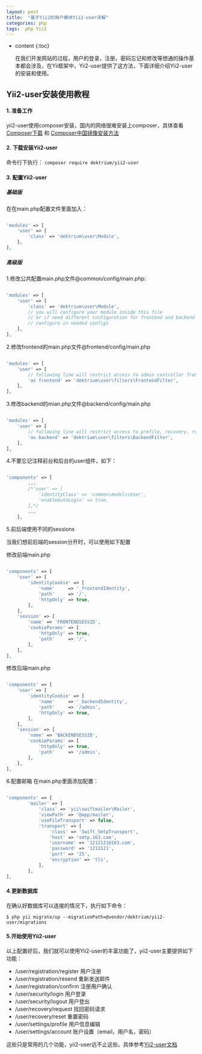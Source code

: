 ```yaml
---
layout: post
title:  "基于Yii2的用户模块Yii2-user详解"
categories: php
tags:  php Yii2
---
```



* content
{:toc}

	在我们开发网站的过程，用户的登录，注册，密码忘记和修改等想通的操作基本都会涉及，在Yii框架中，Yii2-user提供了这方法，下面详细介绍Yii2-user的安装和使用。

<!--excerpt-->

## Yii2-user安装使用教程
#### 1. 准备工作
 yii2-user使用composer安装，国内的网络很难安装上composer，具体查看 [Composer下载](https://getcomposer.org/download/) 和 [Composer中国镜像安装方法](https://pkg.phpcomposer.com/#how-to-use-packagist-mirror)

#### 2. 下载安装Yii2-user
命令行下执行： `composer require dektrium/yii2-user`

#### 3. 配置Yii2-user
##### 基础版
在在main.php配置文件里面加入：

```php

'modules' => [
    'user' => [
        'class' => 'dektrium\user\Module',
    ],
],
```

##### 高级版

1.修改公共配置main.php文件@common/config/main.php:

```php

'modules' => [
    'user' => [
        'class' => 'dektrium\user\Module',
        // you will configure your module inside this file
        // or if need different configuration for frontend and backend you may
        // configure in needed configs
    ],
],

```

2.修改frontend的main.php文件@frontend/config/main.php

```php

'modules' => [
    'user' => [
        // following line will restrict access to admin controller from frontend application
        'as frontend' => 'dektrium\user\filters\FrontendFilter',
    ],
],

```

3.修改backend的mian.php文件@backend/config/main.php

```php

'modules' => [
    'user' => [
        // following line will restrict access to profile, recovery, registration and settings controllers from backend
        'as backend' => 'dektrium\user\filters\BackendFilter',
    ],
],

```

4.不要忘记注释前台和后台的user组件，如下：

```php

'components' => [
        ...
        /*'user' => [
            'identityClass' => 'common\models\User',
            'enableAutoLogin' => true,
        ],*/
        ...
    ],

```

5.前后端使用不同的sessions

当我们想前后端的session分开时，可以使用如下配置

修改前端main.php

```php

'components' => [
    'user' => [
        'identityCookie' => [
            'name'     => '_frontendIdentity',
            'path'     => '/',
            'httpOnly' => true,
        ],
    ],
    'session' => [
        'name' => 'FRONTENDSESSID',
        'cookieParams' => [
            'httpOnly' => true,
            'path'     => '/',
        ],
    ],
],

```

修改后端main.php

```php

'components' => [
    'user' => [
        'identityCookie' => [
            'name'     => '_backendIdentity',
            'path'     => '/admin',
            'httpOnly' => true,
        ],
    ],
    'session' => [
        'name' => 'BACKENDSESSID',
        'cookieParams' => [
            'httpOnly' => true,
            'path'     => '/admin',
        ],
    ],
],

```
6.配置邮箱
在main.php里面添加配置：

```php

'components' => [
        'mailer' => [
            'class' => 'yii\swiftmailer\Mailer',
            'viewPath' => '@app/mailer',
            'useFileTransport' => false,
            'transport' => [
                'class' => 'Swift_SmtpTransport',
                'host' => 'smtp.163.com',
                'username' => '1212121@163.com',
                'password' => '1212121',
                'port' => '25',
                'encryption' => 'tls',
            ],
        ],
],

```


#### 4.更新数据库
在确认好数据库可以连接的情况下，执行如下命令：

`$ php yii migrate/up --migrationPath=@vendor/dektrium/yii2-user/migrations`

#### 5.开始使用Yii2-user
以上配置好后，我们就可以使用Yii2-user的丰富功能了，yii2-user主要提供如下功能：

- /user/registration/register 用户注册
- /user/registration/resend 重新发送邮件
- /user/registration/confirm 注册用户确认
- /user/security/login 用户登录
- /user/security/logout 用户登出
- /user/recovery/request 找回密码请求
- /user/recovery/reset 重置密码
- /user/settings/profile 用户信息编辑
- /user/settings/account 账户设置（email，用户名，密码）

这些只是常用的几个功能，yii2-user远不止这些。具体参考[Yii2-user文档](https://github.com/liyoung1992/yii2-user/blob/master/docs/README.md)






